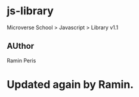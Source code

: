 # js-library
Microverse School > Javascript > Library v1.1


## AUthor
Ramin
Peris

# Updated again by Ramin.
